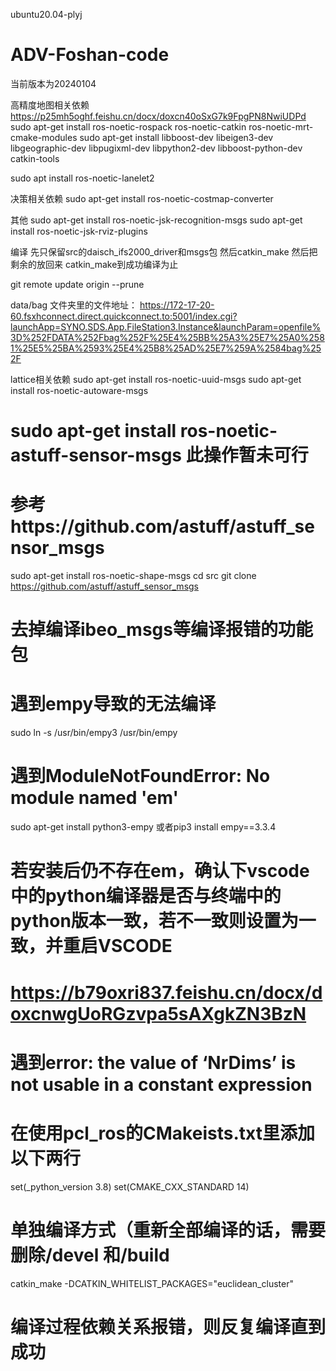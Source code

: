 ubuntu20.04-plyj
# ADV-Foshan-code
当前版本为20240104

高精度地图相关依赖
https://p25mh5oghf.feishu.cn/docx/doxcn40oSxG7k9FpgPN8NwiUDPd
sudo apt-get install ros-noetic-rospack ros-noetic-catkin ros-noetic-mrt-cmake-modules
sudo apt-get install libboost-dev libeigen3-dev libgeographic-dev libpugixml-dev libpython2-dev libboost-python-dev catkin-tools

sudo apt install ros-noetic-lanelet2

决策相关依赖
sudo apt-get install ros-noetic-costmap-converter

其他
sudo apt-get install ros-noetic-jsk-recognition-msgs 
sudo apt-get install ros-noetic-jsk-rviz-plugins

编译
先只保留src的daisch_ifs2000_driver和msgs包
然后catkin_make
然后把剩余的放回来
catkin_make到成功编译为止

git remote update origin --prune

data/bag 文件夹里的文件地址：
https://172-17-20-60.fsxhconnect.direct.quickconnect.to:5001/index.cgi?launchApp=SYNO.SDS.App.FileStation3.Instance&launchParam=openfile%3D%252FDATA%252Fbag%252F%25E4%25BB%25A3%25E7%25A0%2581%25E5%25BA%2593%25E4%25B8%25AD%25E7%259A%2584bag%252F

lattice相关依赖
sudo apt-get install ros-noetic-uuid-msgs
sudo apt-get install ros-noetic-autoware-msgs

# sudo apt-get install ros-noetic-astuff-sensor-msgs 此操作暂未可行
# 参考https://github.com/astuff/astuff_sensor_msgs
sudo apt-get install ros-noetic-shape-msgs
cd src
git clone https://github.com/astuff/astuff_sensor_msgs
# 去掉编译ibeo_msgs等编译报错的功能包
 

# 遇到empy导致的无法编译
sudo ln -s /usr/bin/empy3 /usr/bin/empy

# 遇到ModuleNotFoundError: No module named 'em'
sudo apt-get install python3-empy
或者pip3 install empy==3.3.4
# 若安装后仍不存在em，确认下vscode中的python编译器是否与终端中的python版本一致，若不一致则设置为一致，并重启VSCODE

# https://b79oxri837.feishu.cn/docx/doxcnwgUoRGzvpa5sAXgkZN3BzN
# 遇到error: the value of ‘NrDims’ is not usable in a constant expression
# 在使用pcl_ros的CMakeists.txt里添加以下两行
set(_python_version 3.8)
set(CMAKE_CXX_STANDARD 14)

# 单独编译方式（重新全部编译的话，需要删除/devel 和/build
catkin_make -DCATKIN_WHITELIST_PACKAGES="euclidean_cluster"
# 编译过程依赖关系报错，则反复编译直到成功